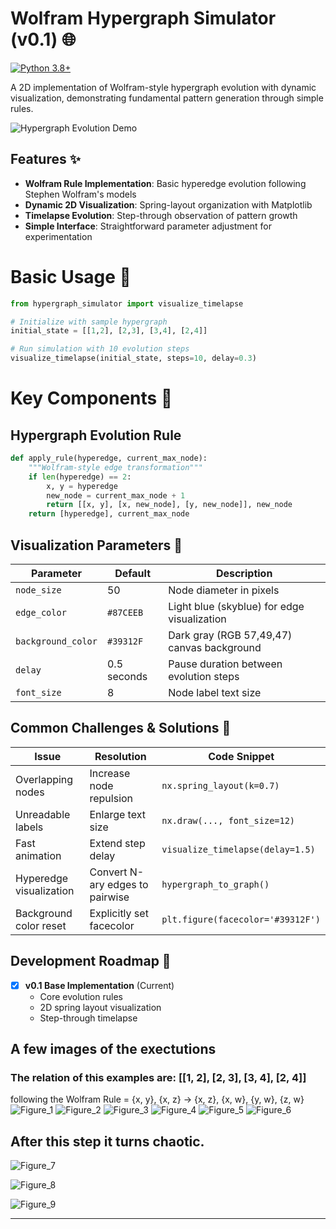 # Wolfram Hypergraph Simulator (v0.1) 🌐

[![Python 3.8+](https://img.shields.io/badge/Python-3.8%2B-blue)](https://www.python.org/)


A 2D implementation of Wolfram-style hypergraph evolution with dynamic visualization, demonstrating fundamental pattern generation through simple rules.

![Hypergraph Evolution Demo](https://media.giphy.com/media/v1.Y2lkPTc5MGI3NjExcDl4NnB6ZGZ3M2V4M2V5dW4wdjJ3eW1qY2Z6eGp4M3BvZ2l2eHZ0eSZlcD12MV9pbnRlcm5hbF9naWZfYnlfaWQmY3Q9Zw/ftAyb0CG1FNAIZt4SO/giphy.gif)

## Features ✨
- **Wolfram Rule Implementation**: Basic hyperedge evolution following Stephen Wolfram's models
- **Dynamic 2D Visualization**: Spring-layout organization with Matplotlib
- **Timelapse Evolution**: Step-through observation of pattern growth
- **Simple Interface**: Straightforward parameter adjustment for experimentation

# Basic Usage 🚀
```python
from hypergraph_simulator import visualize_timelapse

# Initialize with sample hypergraph
initial_state = [[1,2], [2,3], [3,4], [2,4]]

# Run simulation with 10 evolution steps
visualize_timelapse(initial_state, steps=10, delay=0.3)
```
# Key Components 🔧
## Hypergraph Evolution Rule
```python
def apply_rule(hyperedge, current_max_node):
    """Wolfram-style edge transformation"""
    if len(hyperedge) == 2:
        x, y = hyperedge
        new_node = current_max_node + 1
        return [[x, y], [x, new_node], [y, new_node]], new_node
    return [hyperedge], current_max_node
```

## Visualization Parameters 🔧  
| Parameter          | Default      | Description                                  |  
|--------------------|--------------|----------------------------------------------|  
| `node_size`        | 50           | Node diameter in pixels                      |  
| `edge_color`       | `#87CEEB`    | Light blue (skyblue) for edge visualization  |  
| `background_color` | `#39312F`    | Dark gray (RGB 57,49,47) canvas background    |  
| `delay`            | 0.5 seconds  | Pause duration between evolution steps       |  
| `font_size`        | 8            | Node label text size                         |  

## Common Challenges & Solutions 🚨  
| Issue                      | Resolution                                  | Code Snippet                          |  
|----------------------------|---------------------------------------------|---------------------------------------|  
| Overlapping nodes          | Increase node repulsion                    | `nx.spring_layout(k=0.7)`             |  
| Unreadable labels          | Enlarge text size                          | `nx.draw(..., font_size=12)`          |  
| Fast animation             | Extend step delay                          | `visualize_timelapse(delay=1.5)`      |  
| Hyperedge visualization    | Convert N-ary edges to pairwise            | `hypergraph_to_graph()`               |  
| Background color reset     | Explicitly set facecolor                   | `plt.figure(facecolor='#39312F')`     |  

## Development Roadmap 🧭  
- [x] **v0.1 Base Implementation** (Current)  
  - Core evolution rules  
  - 2D spring layout visualization  
  - Step-through timelapse  
  
## A few images of the exectutions
### The relation of this examples are: [[1, 2], [2, 3], [3, 4], [2, 4]] 
following the Wolfram Rule = {x, y}, {x, z} -> {x, z}, {x, w}, {y, w}, {z, w}
![Figure_1](https://github.com/user-attachments/assets/8e77c3be-c5a6-48b7-9963-4d9f9e591b64)
![Figure_2](https://github.com/user-attachments/assets/220ae338-996a-4a26-8e5d-aa82ec2826cb)
![Figure_3](https://github.com/user-attachments/assets/e21db71c-dca7-42cc-a53b-77401a0552c7)
![Figure_4](https://github.com/user-attachments/assets/43a73fa2-d248-47f8-9441-e4bf746194b9)
![Figure_5](https://github.com/user-attachments/assets/16646597-246d-4d2f-894b-d3dad92f6807)
![Figure_6](https://github.com/user-attachments/assets/3b656fa7-dbdf-49a3-a151-99a2535add95)

## After this step it turns chaotic.
![Figure_7](https://github.com/user-attachments/assets/d17c872a-1483-454f-87fe-e3d9ef3819e4)

![Figure_8](https://github.com/user-attachments/assets/9d2ae298-51a9-403c-a48f-5c8c6c24e55a)

![Figure_9](https://github.com/user-attachments/assets/a0ac07ee-4f19-40fd-972b-b266d1a40ef3)


--- 
  

